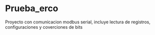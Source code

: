 # Prueba_erco
 Proyecto con comunicacion modbus serial, incluye lectura de registros, configuraciones y coverciones de bits

